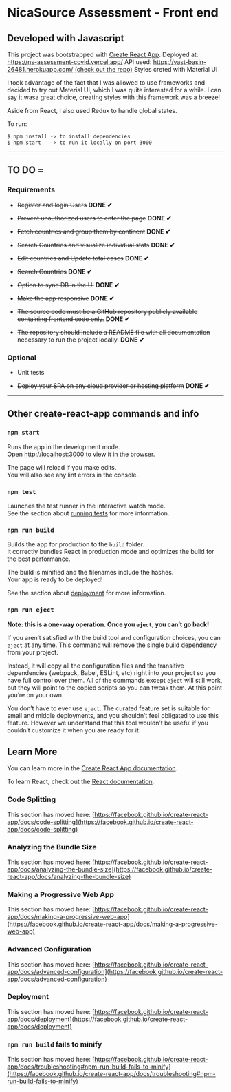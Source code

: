 # NicaSource Assessment - Front end

## Developed with Javascript

This project was bootstrapped with [Create React App](https://github.com/facebook/create-react-app).
Deployed at: https://ns-assessment-covid.vercel.app/
API used: https://vast-basin-26481.herokuapp.com/ [(check out the repo)](https://github.com/maxfer03/ns-assessment-covid-backend)
Styles creted with Material UI

I took advantage of the fact that I was allowed to use frameworks and decided to try out Material UI, which I was quite interested for a while. I can say it wasa  great choice, creating styles with this framework was a breeze!

Aside from React, I also used Redux to handle global states.

To run:

```
$ npm install -> to install dependencies
$ npm start   -> to run it locally on port 3000
```

---

## TO DO =

### Requirements

- ~~Register and login Users~~ **DONE ✔**

- ~~Prevent unauthorized users to enter the page~~ **DONE ✔**

- ~~Fetch countries and group them by continent~~ **DONE ✔**

- ~~Search Countries and visualize individual stats~~ **DONE ✔**

- ~~Edit countries and Update total cases~~ **DONE ✔**

- ~~Search Countries~~ **DONE ✔**

- ~~Option to sync DB in the UI~~ **DONE ✔**

- ~~Make the app responsive~~ **DONE ✔**

- ~~The source code must be a GitHub repository publicly available containing frontend code only.~~ **DONE ✔**

- ~~The repository should include a README file with all documentation necessary to run the project locally.~~ **DONE ✔**


### Optional

- Unit tests

- ~~Deploy your SPA on any cloud provider or hosting platform~~ **DONE ✔**

---

## Other create-react-app commands and info

### `npm start`

Runs the app in the development mode.\
Open [http://localhost:3000](http://localhost:3000) to view it in the browser.

The page will reload if you make edits.\
You will also see any lint errors in the console.

### `npm test`

Launches the test runner in the interactive watch mode.\
See the section about [running tests](https://facebook.github.io/create-react-app/docs/running-tests) for more information.

### `npm run build`

Builds the app for production to the `build` folder.\
It correctly bundles React in production mode and optimizes the build for the best performance.

The build is minified and the filenames include the hashes.\
Your app is ready to be deployed!

See the section about [deployment](https://facebook.github.io/create-react-app/docs/deployment) for more information.

### `npm run eject`

**Note: this is a one-way operation. Once you `eject`, you can’t go back!**

If you aren’t satisfied with the build tool and configuration choices, you can `eject` at any time. This command will remove the single build dependency from your project.

Instead, it will copy all the configuration files and the transitive dependencies (webpack, Babel, ESLint, etc) right into your project so you have full control over them. All of the commands except `eject` will still work, but they will point to the copied scripts so you can tweak them. At this point you’re on your own.

You don’t have to ever use `eject`. The curated feature set is suitable for small and middle deployments, and you shouldn’t feel obligated to use this feature. However we understand that this tool wouldn’t be useful if you couldn’t customize it when you are ready for it.

## Learn More

You can learn more in the [Create React App documentation](https://facebook.github.io/create-react-app/docs/getting-started).

To learn React, check out the [React documentation](https://reactjs.org/).

### Code Splitting

This section has moved here: [https://facebook.github.io/create-react-app/docs/code-splitting](https://facebook.github.io/create-react-app/docs/code-splitting)

### Analyzing the Bundle Size

This section has moved here: [https://facebook.github.io/create-react-app/docs/analyzing-the-bundle-size](https://facebook.github.io/create-react-app/docs/analyzing-the-bundle-size)

### Making a Progressive Web App

This section has moved here: [https://facebook.github.io/create-react-app/docs/making-a-progressive-web-app](https://facebook.github.io/create-react-app/docs/making-a-progressive-web-app)

### Advanced Configuration

This section has moved here: [https://facebook.github.io/create-react-app/docs/advanced-configuration](https://facebook.github.io/create-react-app/docs/advanced-configuration)

### Deployment

This section has moved here: [https://facebook.github.io/create-react-app/docs/deployment](https://facebook.github.io/create-react-app/docs/deployment)

### `npm run build` fails to minify

This section has moved here: [https://facebook.github.io/create-react-app/docs/troubleshooting#npm-run-build-fails-to-minify](https://facebook.github.io/create-react-app/docs/troubleshooting#npm-run-build-fails-to-minify)
